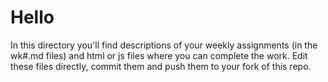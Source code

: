 Hello
=====

In this directory you'll find descriptions of your weekly assignments (in the wk#.md files) and html or js files where you can complete the work. Edit these files directly, commit them and push them to your fork of this repo.
